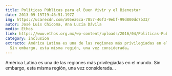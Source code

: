 ```yaml
---
title: Políticas Públicas para el Buen Vivir y el Bienestar
date: 2013-09-15T19:46:51.197Z
img: https://ucarecdn.com/a05ea6ca-7857-46f3-9ebf-99d800dc7b33/
autor: José Luis Chicoma, Ana Lucía Dávila
medio: Ethos
link: https://www.ethos.org.mx/wp-content/uploads/2016/04/Politicas-Publicas-para-El-Buen-Vivir-y-el-Bienestar.pdf
category: inclusion
extracto: América Latina es una de las regiones más privilegiadas en el mundo.
  Sin embargo, esta misma región, una vez considerada…
---
```

América Latina es una de las regiones más privilegiadas en el mundo. Sin embargo, esta misma región, una vez considerada…